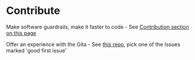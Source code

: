 # Contribute

Make software guardrails, make it faster to code -
See [Contribution section on this page](coding.md)

Offer an experience with the Gita -
See [this repo](https://github.com/sudeeprp/GitaPower/issues), pick one of the Issues marked 'good first issue' 
